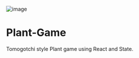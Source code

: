 ![image](https://user-images.githubusercontent.com/9637712/80775516-af9b0380-8b14-11ea-9d4f-eee242567f58.png)


# Plant-Game
Tomogotchi style Plant game using React and State.
